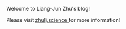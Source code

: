 Welcome to Liang-Jun Zhu's blog!

Please visit [zhulj.science ](https://zhulj.science) for more information!